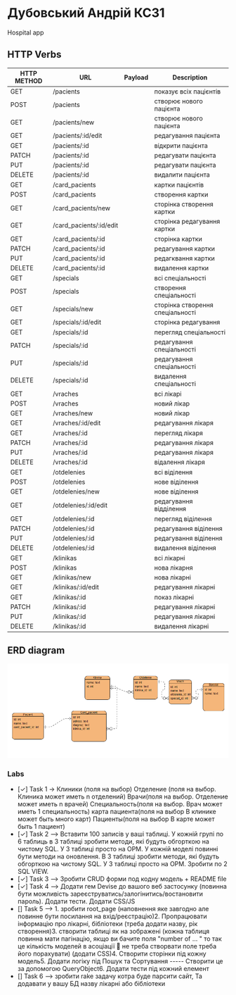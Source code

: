 # Дубовський Андрій КС31
Hospital app


## HTTP Verbs
| HTTP METHOD | URL    | Payload | Description                      |
|-------------|--------|---------|----------------------------------|
| GET         | /pacients     |         | показує всіх пацієнтів           |
|   POST          |   /pacients            |         | створює нового пацієнта          |
|    GET         |   /pacients/new            |         | створює нового пацієнта          |
|     GET        |    /pacients/:id/edit           |         | редагування пацієнта             |
|    GET         |     /pacients/:id          |         | відкрити пацієнта                |
|    PATCH         |   /pacients/:id            |         | редагувати пацієнта              |
|    PUT         |   /pacients/:id            |         | редагувати пацієнта              |
|    DELETE         |   /pacients/:id            |         | видалити пацієнта                |
|     GET        |     /card_pacients          |         | картки пацієнтів                 |
|     POST        |    /card_pacients           |         | створення картки                 |
|     GET            |   /card_pacients/new                          |         | сторінка створення картки        |
|     GET            |    /card_pacients/:id/edit                         |         | сторінка редагування картки      |
|    GET             |    /card_pacients/:id                         |         | сторінка картки                  |
|    PATCH             |    /card_pacients/:id                         |         | редагування картки               |
|    PUT             |      /card_pacients/:id                       |         | редагквання картки               |
|    DELETE             |    /card_pacients/:id                         |         | видалення картки                 |
|    GET             |     /specials                        |         | всі спеціальності                |
|    POST             |    /specials                         |         | створення спеціальності          |
|    GET             |     /specials/new                        |         | сторінка створення спеціальності |
|    GET                |   /specials/:id/edit                                       |         | сторінка редагування             |
|    GET                |    /specials/:id                                      |         | перегляд спеціальності           |
|    PATCH                |   /specials/:id                      |         | редагування спеціальності        |
|    PUT                |    /specials/:id                                      |         | редагування спеціальності        |
|    DELETE                |  /specials/:id                                        |         | видалення спеціальності          |
|    GET                |   /vraches                                       |         | всі лікарі                       |
|   POST                 |   /vraches                                       |         | новий лікар                      |
|   GET                 |  /vraches/new                                        |         | новий лікар                      |
|   GET                 |  /vraches/:id/edit                                        |         | редагування лікаря               |
|   GET                    |  /vraches/:id                          |         | перегляд лікаря                  |
|   PATCH                    |  /vraches/:id                  |         | редагування лікаря               |
|   PUT                    |  /vraches/:id                   |         | редагування лікаря               |
|   DELETE                    |  /vraches/:id               |         | відалення лікаря                 |
|   GET                    |   /otdelenies                       |         | всі віділення                    |
|   POST                    |  /otdelenies                           |         | нове віділення                   |
|   GET                    |  /otdelenies/new          |         | нове віділення                   |
|   GET                       |  /otdelenies/:id/edit                         |         | редагування відділення           |
|   GET                       |  /otdelenies/:id                         |         | перегляд віділення               |
|   PATCH                       |  /otdelenies/:id                         |         | редагування віділення            |
|   PUT                       |   /otdelenies/:id                        |         | редагування віділення            |
|   DELETE                       | /otdelenies/:id                          |         | видалення віділення              |
|   GET                       |   /klinikas                        |         | всі лікарні                      |
|   POST                       |  /klinikas                         |         | нова лікарня                     |
|   GET                       |  /klinikas/new                         |         | нова лікарні                     |
|   GET                       |   /klinikas/:id/edit                        |         | редагування лікарні              |
|   GET                       |   /klinikas/:id                        |         | показ лікарні                    |
|    PATCH                      |  /klinikas/:id                         |         | редагування лікарні              |
|     PUT                     |    /klinikas/:id                       |         | редагування лікарні              |
|     DELETE                     | /klinikas/:id                          |         | видалення лікарні                |




## ERD diagram

![img.png](img.png)


### Labs

- [✓] Task 1 -> Клиники (поля на выбор)
  Отделение (поля на выбор. Клиника может иметь n отделений)
  Врачи(поля на выбор. Отделение может иметь n врачей)
  Специальность(поля на выбор. Врач может иметь 1 специальность)
  карта пациента(поля на выбор В клинике может быть много карт)
  Пациенты(поля на выбор В карте может быть 1 пациент)
- [✓] Task 2 --> Вставити 100 записів у ваші таблиці. У кожній групі по 6 таблиць в 3 таблиці зробити методи, які будуть обгорткою на чистому SQL. У 3 таблиці просто на ОРМ.
  У кожній моделі повинні бути методи на оновлення. В 3 таблиці зробити методи, які будуть обгорткою на чистому SQL. У 3 таблиці просто на ОРМ.
  Зробити по 2 SQL VIEW.
- [✓] Task 3 --> Зробити CRUD форми под кодну модель + README file
- [✓] Task 4 --> Додати гем Devise до вашого веб застосунку (повинна бути можливість зареєструватись/залогінитись/востановити пароль). Додати тести. Додати CSS/JS
- [] Task 5 --> 1.  зробити root_page (наповнення яке завгодно але повинне бути посилання на  вхід/реєстрацію)2. Пропрацювати інформацію про лікарні, бібліотеки (треба додати назву, рік створення)3.  створити таблиці як на зображені (кожна таблиця повинна мати пагінацію,  якщо ви бачите поля "number of ... " то так це кількість моделей в асоціації 🙂 не треба створвати поле треба його порахувати) (додати CSS)4. Створити сторінки під кожну модель5. Додати логіку під Пошук та Сортування ----- Створити це за допомогою QueryObject6. Додати тести під кожний елемент
- [] Task 6 --> зробити rake задачу котра буде парсити сайт, Та додавати у вашу БД назву лікарні або бібліотеки